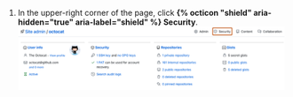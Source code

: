 1. In the upper-right corner of the page, click **{% octicon "shield" aria-hidden="true" aria-label="shield" %} Security**.
![Screenshot of the header of the "Site admin" page for a user or repository. The "Security" tab is highlighted with an orange outline.](/assets/images/enterprise/site-admin-settings/repo/repo-security-top-tab.png)

